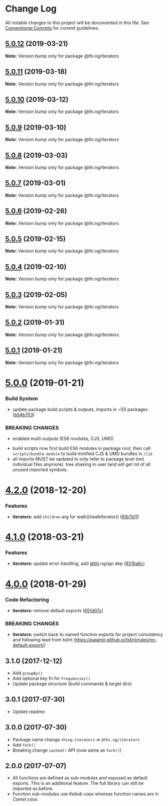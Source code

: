 # Change Log

All notable changes to this project will be documented in this file.
See [Conventional Commits](https://conventionalcommits.org) for commit guidelines.

## [5.0.12](https://github.com/thi-ng/umbrella/compare/@thi.ng/iterators@5.0.11...@thi.ng/iterators@5.0.12) (2019-03-21)

**Note:** Version bump only for package @thi.ng/iterators





## [5.0.11](https://github.com/thi-ng/umbrella/compare/@thi.ng/iterators@5.0.10...@thi.ng/iterators@5.0.11) (2019-03-18)

**Note:** Version bump only for package @thi.ng/iterators





## [5.0.10](https://github.com/thi-ng/umbrella/compare/@thi.ng/iterators@5.0.9...@thi.ng/iterators@5.0.10) (2019-03-12)

**Note:** Version bump only for package @thi.ng/iterators





## [5.0.9](https://github.com/thi-ng/umbrella/compare/@thi.ng/iterators@5.0.8...@thi.ng/iterators@5.0.9) (2019-03-10)

**Note:** Version bump only for package @thi.ng/iterators





## [5.0.8](https://github.com/thi-ng/umbrella/compare/@thi.ng/iterators@5.0.7...@thi.ng/iterators@5.0.8) (2019-03-03)

**Note:** Version bump only for package @thi.ng/iterators





## [5.0.7](https://github.com/thi-ng/umbrella/compare/@thi.ng/iterators@5.0.6...@thi.ng/iterators@5.0.7) (2019-03-01)

**Note:** Version bump only for package @thi.ng/iterators





## [5.0.6](https://github.com/thi-ng/umbrella/compare/@thi.ng/iterators@5.0.5...@thi.ng/iterators@5.0.6) (2019-02-26)

**Note:** Version bump only for package @thi.ng/iterators





## [5.0.5](https://github.com/thi-ng/umbrella/compare/@thi.ng/iterators@5.0.4...@thi.ng/iterators@5.0.5) (2019-02-15)

**Note:** Version bump only for package @thi.ng/iterators





## [5.0.4](https://github.com/thi-ng/umbrella/compare/@thi.ng/iterators@5.0.3...@thi.ng/iterators@5.0.4) (2019-02-10)

**Note:** Version bump only for package @thi.ng/iterators





## [5.0.3](https://github.com/thi-ng/umbrella/compare/@thi.ng/iterators@5.0.2...@thi.ng/iterators@5.0.3) (2019-02-05)

**Note:** Version bump only for package @thi.ng/iterators





## [5.0.2](https://github.com/thi-ng/umbrella/compare/@thi.ng/iterators@5.0.1...@thi.ng/iterators@5.0.2) (2019-01-31)

**Note:** Version bump only for package @thi.ng/iterators





## [5.0.1](https://github.com/thi-ng/umbrella/compare/@thi.ng/iterators@5.0.0...@thi.ng/iterators@5.0.1) (2019-01-21)

**Note:** Version bump only for package @thi.ng/iterators





# [5.0.0](https://github.com/thi-ng/umbrella/compare/@thi.ng/iterators@4.2.4...@thi.ng/iterators@5.0.0) (2019-01-21)


### Build System

* update package build scripts & outputs, imports in ~50 packages ([b54b703](https://github.com/thi-ng/umbrella/commit/b54b703))


### BREAKING CHANGES

* enabled multi-outputs (ES6 modules, CJS, UMD)

- build scripts now first build ES6 modules in package root, then call
  `scripts/bundle-module` to build minified CJS & UMD bundles in `/lib`
- all imports MUST be updated to only refer to package level
  (not individual files anymore). tree shaking in user land will get rid of
  all unused imported symbols.


# [4.2.0](https://github.com/thi-ng/umbrella/compare/@thi.ng/iterators@4.1.40...@thi.ng/iterators@4.2.0) (2018-12-20)


### Features

* **iterators:** add `children` arg for walk()/walkIterator() ([61b7b11](https://github.com/thi-ng/umbrella/commit/61b7b11))


<a name="4.1.0"></a>
# [4.1.0](https://github.com/thi-ng/umbrella/compare/@thi.ng/iterators@4.0.7...@thi.ng/iterators@4.1.0) (2018-03-21)


### Features

* **iterators:** update error handling, add [@thi](https://github.com/thi).ng/api dep ([9316a6c](https://github.com/thi-ng/umbrella/commit/9316a6c))


<a name="4.0.0"></a>
# [4.0.0](https://github.com/thi-ng/umbrella/compare/@thi.ng/iterators@3.2.4...@thi.ng/iterators@4.0.0) (2018-01-29)


### Code Refactoring

* **iterators:** remove default exports ([651d07c](https://github.com/thi-ng/umbrella/commit/651d07c))


### BREAKING CHANGES

* **iterators:** switch back to named function exports for project consistency
and following lead from tslint (https://palantir.github.io/tslint/rules/no-default-export/)


## 3.1.0 (2017-12-12)

- Add `groupBy()`
- Add optional key fn for `frequencies()`
- Update package structure (build commands & target dirs)

## 3.0.1 (2017-07-30)

- Update readme

## 3.0.0 (2017-07-30)

- Package name change `thing-iterators` => `@thi.ng/iterators`
- Add `fork()`
- Breaking change `cached()` API (now same as `fork()`)

## 2.0.0 (2017-07-07)

- All functions are defined as sub-modules and exposed as default exports. This is an additional feature. The full library can still be imported as before.
- Function sub-modules use *Kebab case* whereas function names are in *Camel case*.
